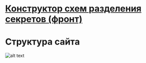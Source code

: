 # [Конструктор схем разделения секретов (фронт)](https://epicomm.github.io/shamir-sharing-front/kuriskachut/)


# Структура сайта

![alt text](https://i.ibb.co/vst48GK/image.png)


